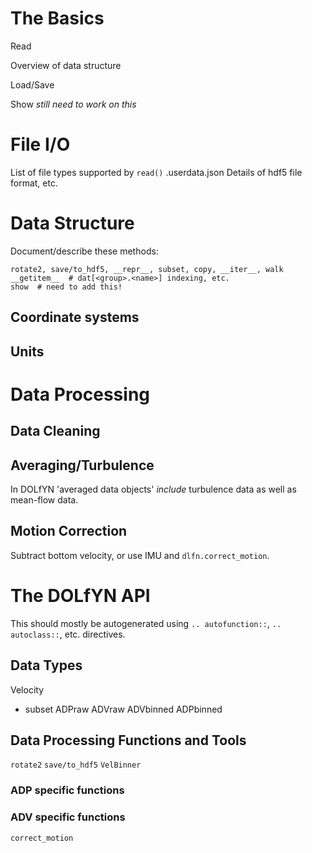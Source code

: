The Basics
======

Read

Overview of data structure

Load/Save

Show *still need to work on this*


File I/O
=======
List of file types supported by `read()`
.userdata.json
Details of hdf5 file format, etc.


Data Structure
========

Document/describe these methods:

    rotate2, save/to_hdf5, __repr__, subset, copy, __iter__, walk
    __getitem__  # dat[<group>.<name>] indexing, etc.
    show  # need to add this!

Coordinate systems
------

Units
-------

Data Processing
=========

Data Cleaning
-------

Averaging/Turbulence
--------
In DOLfYN 'averaged data objects' *include* turbulence data as well as
mean-flow data.


Motion Correction
----------
Subtract bottom velocity, or use IMU and `dlfn.correct_motion`.

The DOLfYN API
===========
This should mostly be autogenerated using `.. autofunction::`, `.. autoclass::`, etc. directives.

Data Types
--------
Velocity
- subset
ADPraw
ADVraw
ADVbinned
ADPbinned

Data Processing Functions and Tools
---------
`rotate2`
`save/to_hdf5`
`VelBinner`

### ADP specific functions

### ADV specific functions

`correct_motion`
